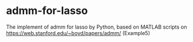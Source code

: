 # admm-for-lasso
The implement of admm for lasso by Python, based on MATLAB scripts on https://web.stanford.edu/~boyd/papers/admm/   (Example5)
